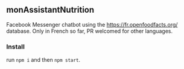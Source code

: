 ## monAssistantNutrition
Facebook Messenger chatbot using the https://fr.openfoodfacts.org/ database.
Only in French so far, PR welcomed for other languages.

### Install
run `npm i` and then `npm start`.
